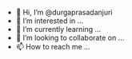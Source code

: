 - 👋 Hi, I’m @durgaprasadanjuri
- 👀 I’m interested in ...
- 🌱 I’m currently learning ...
- 💞️ I’m looking to collaborate on ...
- 📫 How to reach me ...

<!---
durgaprasadanjuri/durgaprasadanjuri is a ✨ special ✨ repository because its `README.md` (this file) appears on your GitHub profile.
You can click the Preview link to take a look at your changes.
--->
